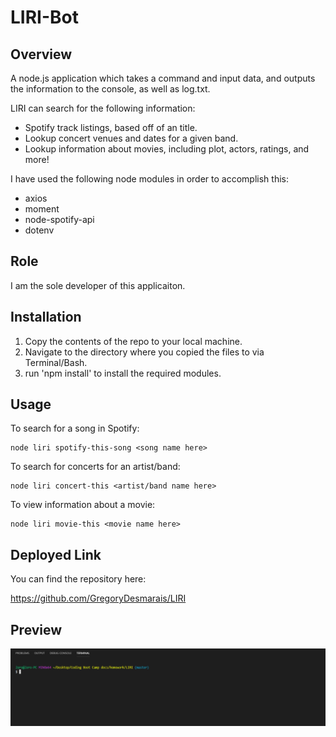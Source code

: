 # LIRI-Bot

## Overview
A node.js application which takes a command and input data, and outputs the information to the console, as well as log.txt.

LIRI can search for the following information:
- Spotify track listings, based off of an title.
- Lookup concert venues and dates for a given band.
- Lookup information about movies,  including plot, actors, ratings, and more!

I have used the following node modules in order to accomplish this:
- axios
- moment
- node-spotify-api
- dotenv

## Role 
I am the sole developer of this applicaiton.

## Installation
1. Copy the contents of the repo to your local machine.
2. Navigate to the directory where you copied the files to via Terminal/Bash.
3. run 'npm install' to install the required modules.

<!-- You will need to retrieve your own Spotify API keys for this to work.  You can accomplish this by doing the following:

1. Navigate to https://developer.spotify.com/my-applications/#!/
2. Login with your existing Spotify account, or, create a new account.
3. Once logged in, navigate to https://developer.spotify.com/my-applications/#!/applications/create
4. Regester a new application.  You can name this anything you want.  Click "Complete" once finished.
5. On the next screen, you should see your  -->

## Usage
To search for a song in Spotify:
    
    node liri spotify-this-song <song name here>

To search for concerts for an artist/band:

    node liri concert-this <artist/band name here>

To view information about a movie:

    node liri movie-this <movie name here>

## Deployed Link
You can find the repository here:

https://github.com/GregoryDesmarais/LIRI

## Preview
![Preview of LIRI in action!](https://github.com/GregoryDesmarais/LIRI/blob/master/assets/liri.gif)